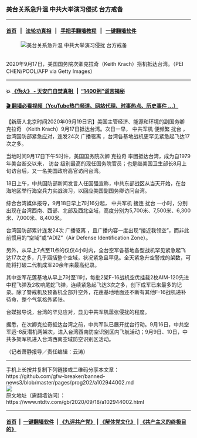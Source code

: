 ### 美台关系急升温  中共大举演习侵扰  台方戒备
------------------------

#### [首页](https://github.com/gfw-breaker/banned-news3/blob/master/README.md) &nbsp;&nbsp;|&nbsp;&nbsp; [法轮功真相](https://github.com/begood0513/basic/blob/master/README.md)  &nbsp;&nbsp;|&nbsp;&nbsp; [手把手翻墙教程](https://github.com/gfw-breaker/guides/wiki)  &nbsp;&nbsp;|&nbsp;&nbsp; [一键翻墙软件](https://github.com/gfw-breaker/nogfw/blob/master/README.md)  



<div><div class="featured_image">
 <figure>
  <img alt="美台关系急升温  中共大举演习侵扰  台方戒备" src="https://i.ntdtv.com/assets/uploads/2020/09/GettyImages-1228556578-1-800x450.jpg"/>
 </figure><br/>
 <span class="caption">
  2020年9月17日，美国国务院次卿克拉奇（Keith Krach）搭机抵达台湾。（PEI CHEN/POOL/AFP via Getty Images）
 </span>
</div>
</div><hr/>

#### 💥 [《伪火》 - 天安门自焚真相 ](http://158.247.195.190:10000/videos/blog/weihuo.html)&nbsp; |&nbsp; [“1400例”谎言揭秘  ](http://158.247.195.190:10000/videos/blog/jiexi1400.html)

#### [ 🎬  翻墙必看视频（YouTube热门频道、网站代理、时事热点、历史事件 ...）](https://github.com/gfw-breaker/links/blob/master/banned.md)

<div><div class="post_content" itemprop="articleBody">
 <p>
  【新唐人北京时间2020年09月19日讯】美国主管经济、能源和环境的副国务卿
  <ok href="https://www.ntdtv.com/gb/克拉奇.htm">
   克拉奇
  </ok>
  （Keith Krach）9月17日抵达台湾。次日一早，
  <ok href="https://www.ntdtv.com/gb/中共军机.htm">
   中共军机
  </ok>
  便频繁
  <ok href="https://www.ntdtv.com/gb/扰台.htm">
   扰台
  </ok>
  ，台湾国防部紧急应对，连发24次
  <ok href="https://www.ntdtv.com/gb/广播驱离.htm">
   广播驱离
  </ok>
  ，台湾各基地战机更罕见紧急起飞达17次之多。
 </p>
 <p>
  当地时间9月17日下午5时许，美国国务院次卿
  <ok href="https://www.ntdtv.com/gb/克拉奇.htm">
   克拉奇
  </ok>
  率团抵达台湾，成为自1979年美台断交以来，
  <ok href="https://www.ntdtv.com/gb/访台.htm">
   访台
  </ok>
  级别最高的现任国务院官员；也是继美国卫生部长8月上旬访台后，又一名美国政府高官访问台湾。
 </p>
 <p>
  18日上午，中共国防部新闻发言人任国强宣称，中共东部战区从当天开始，在台海地区举行海空兵力实战演习，以回应美国副国务卿访问台湾。
 </p>
 <p>
  综合台湾媒体报导，9月18日早上7时16分起，
  <ok href="https://www.ntdtv.com/gb/中共军机.htm">
   中共军机
  </ok>
  接连
  <ok href="https://www.ntdtv.com/gb/扰台.htm">
   扰台
  </ok>
  一小时，分别出现在台湾西南、西部、北部及西北空域，高度分别为5,700米、7,500米、6,300米、7,000米、8,400米。
 </p>
 <p>
  台湾国防部累计连发24次
  <ok href="https://www.ntdtv.com/gb/广播驱离.htm">
   广播驱离
  </ok>
  ，且广播内容一度出现“接近我领空”，而非此前惯用的“空域”或“ADIZ”（Air Defense Identification Zone）。
 </p>
 <p>
  另外，从早上7点至11点的仅仅4小时内，全台空军各基地各型战机罕见紧急起飞达17次之多，几乎涵括整个空域，状况紧急且罕见。全天紧急升空警戒的架数，可能将打破二代机成军20余年来最高纪录。
 </p>
 <p>
  其中空军花莲基地从早上7时至11时，每批2架F-16战机空优挂载2枚AIM-120先进中程飞弹及2枚响尾蛇飞弹，连续紧急起飞达3次之多，创下成军已来最多的记录。除了警戒机及预备机全部升空外，花莲基地地面还不断有其他F-16战机递补待命，整个气氛格外紧张。
 </p>
 <p>
  台媒报导说，台湾的罕见应对，显见中共军机嚣张侵扰的程度。
 </p>
 <p>
  据悉，在次卿克拉奇抵达台湾之前，中共军队已展开扰台行动。9月16日，中共空军运-8反潜机两架次，进入台湾西南防空识别区内飞航活动；9月9日、10日，中共多架军机进入台湾西南空域防空识别区活动。
 </p>
 <p>
  （记者萧静报导／责任编辑：云涛）
 </p>
 <div class="single_ad">
 </div>
</div>
</div>
<hr/>
手机上长按并复制下列链接或二维码分享本文章：<br/>
https://github.com/gfw-breaker/banned-news3/blob/master/pages/prog202/a102944002.md <br/>
<a href='https://github.com/gfw-breaker/banned-news3/blob/master/pages/prog202/a102944002.md'><img src='https://github.com/gfw-breaker/banned-news3/blob/master/pages/prog202/a102944002.md.png'/></a> <br/>
原文地址（需翻墙访问）：https://www.ntdtv.com/gb/2020/09/18/a102944002.html


------------------------
#### [首页](https://github.com/gfw-breaker/banned-news3/blob/master/README.md) &nbsp;|&nbsp; [一键翻墙软件](https://github.com/gfw-breaker/nogfw/blob/master/README.md) &nbsp;| [《九评共产党》](https://github.com/gfw-breaker/9ping.md/blob/master/README.md#九评之一评共产党是什么) | [《解体党文化》](https://github.com/gfw-breaker/jtdwh.md/blob/master/README.md) | [《共产主义的终极目的》](https://github.com/gfw-breaker/gczydzjmd.md/blob/master/README.md)


<img src='http://gfw-breaker.win/banned-news3/pages/prog202/a102944002.md' width='0px' height='0px'/>